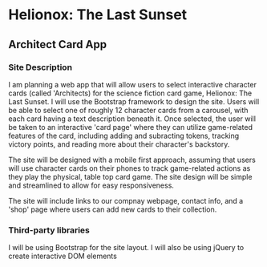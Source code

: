 <h1>Helionox: The Last Sunset</h1>
<h2>Architect Card App</h2>

<h3>Site Description</h3>
I am planning a web app that will allow users to select interactive character cards (called 'Architects) for the science fiction card game, Helionox: The Last Sunset.  I will use the Bootstrap framework to design the site.  Users will be able to select one of roughly 12 character cards from a carousel, with each card having a text description beneath it.  Once selected, the user will be taken to an interactive 'card page' where they can utilize game-related features of the card, including adding and subracting tokens, tracking victory points, and reading more about their character's backstory.

The site will be designed with a mobile first approach, assuming that users will use character cards on their phones to track game-related actions as they play the physical, table top card game.  The site design will be simple and streamlined to allow for easy responsiveness.  

The site will include links to our compnay webpage, contact info, and a 'shop' page where users can add new cards to their collection.  

<h3>Third-party libraries</h3>
I will be using Bootstrap for the site layout.  I will also be using jQuery to create interactive DOM elements


